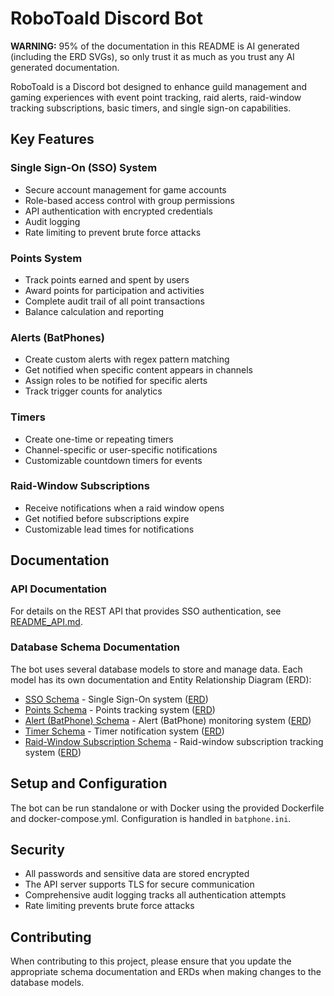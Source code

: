 # RoboToald Discord Bot

**WARNING:** 95% of the documentation in this README is AI generated (including the ERD SVGs), so only trust it as much as you trust any AI generated documentation.

RoboToald is a Discord bot designed to enhance guild management and gaming experiences with event point tracking, raid alerts, raid-window tracking subscriptions, basic timers, and single sign-on capabilities.

## Key Features

### Single Sign-On (SSO) System
- Secure account management for game accounts
- Role-based access control with group permissions
- API authentication with encrypted credentials
- Audit logging
- Rate limiting to prevent brute force attacks

### Points System
- Track points earned and spent by users
- Award points for participation and activities
- Complete audit trail of all point transactions
- Balance calculation and reporting

### Alerts (BatPhones)
- Create custom alerts with regex pattern matching
- Get notified when specific content appears in channels
- Assign roles to be notified for specific alerts
- Track trigger counts for analytics

### Timers
- Create one-time or repeating timers
- Channel-specific or user-specific notifications
- Customizable countdown timers for events

### Raid-Window Subscriptions
- Receive notifications when a raid window opens
- Get notified before subscriptions expire
- Customizable lead times for notifications

## Documentation

### API Documentation
For details on the REST API that provides SSO authentication, see [README_API.md](README_API.md).

### Database Schema Documentation
The bot uses several database models to store and manage data. Each model has its own documentation and Entity Relationship Diagram (ERD):

- [SSO Schema](erd/sso_schema.md) - Single Sign-On system ([ERD](erd/sso_erd.svg))
- [Points Schema](erd/points_schema.md) - Points tracking system ([ERD](erd/points_erd.svg))
- [Alert (BatPhone) Schema](erd/alert_schema.md) - Alert (BatPhone) monitoring system ([ERD](erd/alert_erd.svg))
- [Timer Schema](erd/timer_schema.md) - Timer notification system ([ERD](erd/timer_erd.svg))
- [Raid-Window Subscription Schema](erd/subscription_schema.md) - Raid-window subscription tracking system ([ERD](erd/subscription_erd.svg))

## Setup and Configuration

The bot can be run standalone or with Docker using the provided Dockerfile and docker-compose.yml. Configuration is handled in `batphone.ini`.

## Security

- All passwords and sensitive data are stored encrypted
- The API server supports TLS for secure communication
- Comprehensive audit logging tracks all authentication attempts
- Rate limiting prevents brute force attacks

## Contributing

When contributing to this project, please ensure that you update the appropriate schema documentation and ERDs when making changes to the database models.
